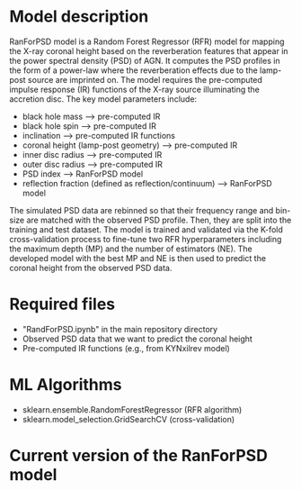 # Model description
RanForPSD model is a Random Forest Regressor (RFR) model for mapping the X-ray coronal height based on the reverberation features that appear in the power spectral density (PSD) of AGN. It computes the PSD profiles in the form of a power-law where the reverberation effects due to the lamp-post source are imprinted on. The model requires the pre-computed impulse response (IR) functions of the X-ray source illuminating the accretion disc. The key model parameters include:
- black hole mass --> pre-computed IR
- black hole spin --> pre-computed IR
- inclination --> pre-computed IR functions
- coronal height (lamp-post geometry) --> pre-computed IR
- inner disc radius --> pre-computed IR
- outer disc radius --> pre-computed IR
- PSD index --> RanForPSD model
- reflection fraction (defined as reflection/continuum) --> RanForPSD model

The simulated PSD data are rebinned so that their frequency range and bin-size are matched with the observed PSD profile. Then, they are split into the training and test dataset. The model is trained and validated via the K-fold cross-validation process to fine-tune two RFR hyperparameters including the maximum depth (MP) and the number of estimators (NE). The developed model with the best MP and NE is then used to predict the coronal height from the observed PSD data.

# Required files
- "RandForPSD.ipynb" in the main repository directory
- Observed PSD data that we want to predict the coronal height
- Pre-computed IR functions (e.g., from KYNxilrev model)

# ML Algorithms
- sklearn.ensemble.RandomForestRegressor (RFR algorithm)
- sklearn.model_selection.GridSearchCV (cross-validation)

# Current version of the RanForPSD model
